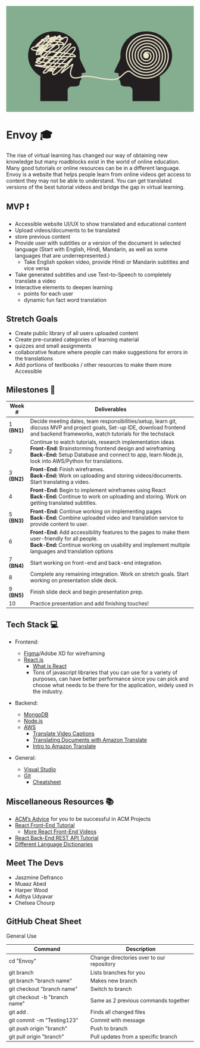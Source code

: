 <p align="center">
<img src="https://github.com/acm-projects/Envoy/blob/main/Translationai.jpg" width="625"/>
</p>

# Envoy 🎓
The rise of virtual learning has changed our way of obtaining new knowledge but many roadblocks exist in the world of online education. Many good tutorials or online resources can be in a different language. Envoy is a website that helps people learn from online videos get access to content they may not be able to understand. You can get translated versions of the best tutorial videos and bridge the gap in virtual learning.
 
## MVP ❗
* Accessible website UI/UX to show translated and educational content
* Upload videos/documents to be translated
 * store previous content
* Provide user with subtitles or a version of the document in selected language (Start with English, Hindi, Mandarin, as well as some languages that are underrepresented.)
  * Take English spoken video, provide Hindi or Mandarin subtitles and vice versa
* Take generated subtitles and use Text-to-Speech to completely translate a video
* Interactive elements to deepen learning
  * points for each user
  * dynamic fun fact word translation
 
## Stretch Goals
* Create public library of all users uploaded content
* Create pre-curated categories of learning material
 * quizzes and small assignments
* collaborative feature where people can make suggestions for errors in the translations
* Add portions of textbooks / other resources to make them more Accessible
 
 
 ## Milestones 📆
| Week # | Deliverables |
|--------|--------------|
| 1 **(BN1)**       | Decide meeting dates, team responsibilities/setup, learn git, discuss MVP and project goals, Set-up IDE, download frontend and backend frameworks, watch tutorials for the techstack                                  |                                                             
| 2                 | Continue to watch tutorials, research implementation ideas <br />**Front-End:** Brainstorming frontend design and wireframing <br />**Back-End:** Setup Database and connect to app, learn Node.js, look into AWS/Python for translations.                                     |
| 3  **(BN2)**      | **Front-End:** Finish wireframes.<br />**Back-End:** Work on uploading and storing videos/documents. Start translating a video.                                      |
| 4                 | **Front-End:** Begin to implement wireframes using React <br />**Back-End:** Continue to work on uploading and storing. Work on getting translated subtitles.                                            |
| 5  **(BN3)**      |**Front-End:** Continue working on implementing pages<br />**Back-End:** Combine uploaded video and translation service to provide content to user.     |
| 6                 | **Front-End:** Add accessibility features to the pages to make them user-friendly for all people. <br />**Back-End:**  Continue working on usability and implement multiple languages and translation options                           |
| 7  **(BN4)**      | Start working on front-end and back-end integration.                                                                                     |             
| 8                 | Complete any remaining integration. Work on stretch goals. Start working on presentation slide deck.                                                               |
| 9  **(BN5)**      | Finish slide deck and begin presentation prep.                                                                          |
| 10                | Practice presentation and add finishing touches!                                                   |
 
## Tech Stack 💻
* Frontend:
  * [Figma](https://www.figma.com/)/Adobe XD for wireframing
  * [React.js](https://reactjs.org/)
    * [What is React](https://www.youtube.com/watch?v=Tn6-PIqc4UM)
    * Tons of javascript libraries that you can use for a variety of purposes, can have better performance since you can pick and choose what needs to be there for the application, widely used in the industry.
 
* Backend:
  * [MongoDB](https://www.mongodb.com/cloud/atlas/lp/try6?utm_source=google&utm_campaign=gs_americas_united_states_search_core_brand_atlas_desktop&utm_term=mongodb&utm_medium=cpc_paid_search&utm_ad=e&utm_ad_campaign_id=12212624338&adgroup=115749704103&gclid=CjwKCAjw3K2XBhAzEiwAmmgrAg4uHgf3ulDv18XD1PKR5n8O8sIyh6xomD9gyrEACvHhPCYyl1ds1BoCYagQAvD_BwE)
  * [Node.js](https://nodejs.org/en/)
  * [AWS](https://aws.amazon.com/free/?trk=fce796e8-4ceb-48e0-9767-89f7873fac3d&sc_channel=ps&s_kwcid=AL!4422!3!432339156150!e!!g!!aws&ef_id=CjwKCAjw1ICZBhAzEiwAFfvFhHx9k2wuKHNtiLgx4YQur8yPE8267CYIaKSN4-QR63yoI4pct4BKnRoCU9UQAvD_BwE:G:s&s_kwcid=AL!4422!3!432339156150!e!!g!!aws&all-free-tier.sort-by=item.additionalFields.SortRank&all-free-tier.sort-order=asc&awsf.Free%20Tier%20Types=*all&awsf.Free%20Tier%20Categories=*all)
    * [Translate Video Captions](https://aws.amazon.com/blogs/machine-learning/translate-video-captions-and-subtitles-using-amazon-translate/)
    * [Translating Documents with Amazon Translate](https://youtu.be/-_2wCN5heXw)
    * [Intro to Amazon Translate](https://youtu.be/Mm4wQ2bdoQo)
* General:
  * [Visual Studio](https://visualstudio.microsoft.com/)
  * [Git](https://git-scm.com/downloads)
    * [Cheatsheet](https://education.github.com/git-cheat-sheet-education.pdf)
  
 
 
## Miscellaneous Resources 	📚
* [ACM’s Advice](https://docs.google.com/document/d/18Zi3DrKG5e6g5Bojr8iqxIu6VIGl86YBSFlsnJnlM88/edit) for you to be successful in ACM Projects
* [React Front-End Tutorial](https://reactjs.org/tutorial/tutorial.html)
  * [More React Front-End Videos](https://www.youtube.com/watch?v=G-Cr00UYokU)
* [React Back-End REST API Tutorial](https://www.youtube.com/watch?v=fgTGADljAeg)
* [Different Language Dictionaries](https://www.wordreference.com/)
 
## Meet The Devs
* Jaszmine Defranco
* Muaaz Abed
* Harper Wood
* Aditya Udyavar
* Chelsea Chourp

## GitHub Cheat Sheet
 
General Use
 
| Command | Description |
| ------ | ------ |
| cd "Envoy" | Change directories over to our repository |
| git branch | Lists branches for you |
| git branch "branch name" | Makes new branch |
| git checkout "branch name" | Switch to branch |
| git checkout -b "branch name" | Same as 2 previous commands together |
| git add . | Finds all changed files |
| git commit -m "Testing123" | Commit with message |
| git push origin "branch" | Push to branch |
| git pull origin "branch" | Pull updates from a specific branch |
 
 
 
 



